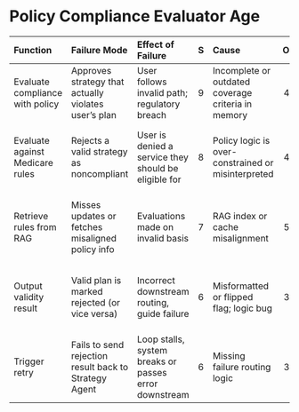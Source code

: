 # Policy Compliance Evaluator Age

| Function                        | Failure Mode                                          | Effect of Failure                                     |   S | Cause                                              |   O | Current Controls                                      |   D |   RPN | Recommended Action                                                     |
|:--------------------------------|:------------------------------------------------------|:------------------------------------------------------|----:|:---------------------------------------------------|----:|:------------------------------------------------------|----:|------:|:-----------------------------------------------------------------------|
| Evaluate compliance with policy | Approves strategy that actually violates user’s plan  | User follows invalid path; regulatory breach          |   9 | Incomplete or outdated coverage criteria in memory |   4 | Self-consistency chain + regulation RAG               |   4 |  1296 | Add multi-source RAG and enforce timestamp threshold                   |
| Evaluate against Medicare rules | Rejects a valid strategy as noncompliant              | User is denied a service they should be eligible for  |   8 | Policy logic is over-constrained or misinterpreted |   4 | Regulatory exception matcher and justification log    |   4 |  1024 | Add semantic similarity layer to detect alternate eligibility phrasing |
| Retrieve rules from RAG         | Misses updates or fetches misaligned policy info      | Evaluations made on invalid basis                     |   7 | RAG index or cache misalignment                    |   5 | Versioned document filter                             |   3 |   735 | Build live CMS endpoint monitor to push index updates automatically    |
| Output validity result          | Valid plan is marked rejected (or vice versa)         | Incorrect downstream routing, guide failure           |   6 | Misformatted or flipped flag; logic bug            |   3 | Boolean validation schema + justification cross-check |   2 |   216 | Require consistency between flag and textual explanation               |
| Trigger retry                   | Fails to send rejection result back to Strategy Agent | Loop stalls, system breaks or passes error downstream |   6 | Missing failure routing logic                      |   3 | Retry trigger threshold and fallback timer            |   3 |   324 | Add explicit fail path node and result delivery validation             |